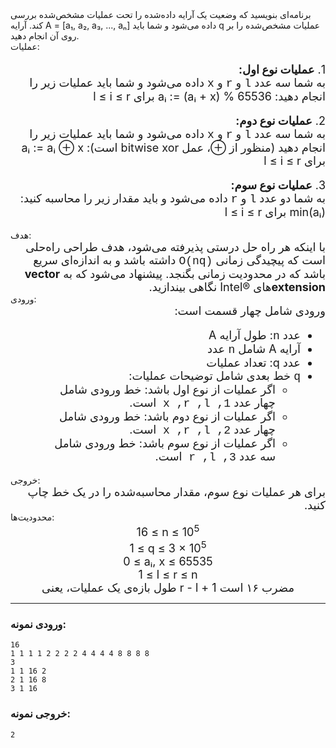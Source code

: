 
<div class="rtl">
</div>

<div>
  برنامه‌ای بنویسید که وضعیت یک آرایه داده‌شده را تحت عملیات مشخص‌شده بررسی کند. آرایه A = [a₁, a₂, a₃, ..., aₙ] داده می‌شود و شما باید q عملیات مشخص‌شده را بر روی آن انجام دهید.
</div>

<div class="section">عملیات:</div>
<div style="direction: rtl; font-size: 18px;">
  <p>
    1. <b>عملیات نوع اول:</b><br>
    به شما سه عدد <span style="font-family: 'Courier New', monospace;">l</span> و <span style="font-family: 'Courier New', monospace;">r</span> و <span style="font-family: 'Courier New', monospace;">x</span> داده می‌شود و شما باید عملیات زیر را انجام دهید:
    <span class="formula">aᵢ := (aᵢ + x) % 65536 برای l ≤ i ≤ r</span>
  </p>
  <p>
    2. <b>عملیات نوع دوم:</b><br>
    به شما سه عدد <span style="font-family: 'Courier New', monospace;">l</span> و <span style="font-family: 'Courier New', monospace;">r</span> و <span style="font-family: 'Courier New', monospace;">x</span> داده می‌شود و شما باید عملیات زیر را انجام دهید (منظور از ⊕، عمل bitwise xor است):
    <span class="formula">aᵢ := aᵢ ⊕ x برای l ≤ i ≤ r</span>
  </p>
  <p>
    3. <b>عملیات نوع سوم:</b><br>
    به شما دو عدد <span style="font-family: 'Courier New', monospace;">l</span> و <span style="font-family: 'Courier New', monospace;">r</span> داده می‌شود و باید مقدار زیر را محاسبه کنید:
    <span class="formula">min(aᵢ) برای l ≤ i ≤ r</span>
  </p>
</div>

<div class="section">هدف:</div>
<div style="direction: rtl; font-size: 18px;">
  با اینکه هر راه حل درستی پذیرفته می‌شود، هدف طراحی راه‌حلی است که پیچیدگی زمانی <span style="font-family: 'Courier New', monospace;">O(nq)</span> داشته باشد و به اندازه‌ای سریع باشد که در محدودیت زمانی بگنجد.
  پیشنهاد می‌شود که به <b> vector extension</b>های ®Intel نگاهی بیندازید.
</div>

<div class="section">ورودی:</div>
<div style="direction: rtl; font-size: 18px;">
  ورودی شامل چهار قسمت است:
  <ul>
    <li>عدد <span style="font-family: 'Courier New', monospace;">n</span>: طول آرایه A</li>
    <li>آرایه A شامل <span style="font-family: 'Courier New', monospace;">n</span> عدد</li>
    <li>عدد q: تعداد عملیات</li>
    <li>
      <span style="font-family: 'Courier New', monospace;">q</span> خط بعدی شامل توضیحات عملیات:
      <ul>
        <li>اگر عملیات از نوع اول باشد: خط ورودی شامل چهار عدد <span style="font-family: 'Courier New', monospace;"> x ,r ,l ,1 </span> است.</li>
        <li>اگر عملیات از نوع دوم باشد: خط ورودی شامل چهار عدد <span style="font-family: 'Courier New', monospace;">x ,r ,l ,2 </span> است.</li>
        <li>اگر عملیات از نوع سوم باشد: خط ورودی شامل سه عدد <span style="font-family: 'Courier New', monospace;"> r ,l ,3 </span> است.</li>
      </ul>
    </li>
  </ul>
</div>

<div class="section">خروجی:</div>
<div style="direction: rtl; font-size: 18px;">
  برای هر عملیات نوع سوم، مقدار محاسبه‌شده را در یک خط چاپ کنید.
</div>

<div class="section">محدودیت‌ها:</div>
<div style="text-align: center; font-size: 18px;">
  16 ≤ n ≤ 10<sup>5</sup><br>
  1 ≤ q ≤ 3 × 10<sup>5</sup><br>
  0 ≤ aᵢ, x ≤ 65535<br>
  1 ≤ l ≤ r ≤ n <br>
<div style="direction=rtl;">
طول بازه‌‌ی یک عملیات، یعنی r - l + 1 مضرب ۱۶ است </div>
</div>

---

### ورودی نمونه:
```plaintext
16
1 1 1 1 2 2 2 2 4 4 4 4 8 8 8 8
3
1 1 16 2
2 1 16 8
3 1 16
```

### خروجی نمونه:
```plaintext
2
```
